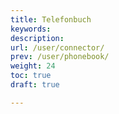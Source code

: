 ```yaml
---
title: Telefonbuch
keywords:
description:
url: /user/connector/
prev: /user/phonebook/
weight: 24
toc: true
draft: true

---
```

